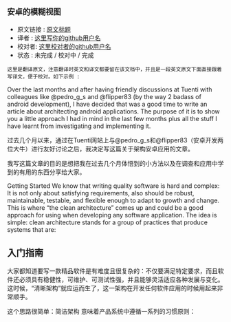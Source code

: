 `安卓的模糊视图`
---

>
* 原文链接 : [原文标题](原文url)
* 译者 : [这里写你的github用户名](github链接) 
* 校对者: [这里校对者的github用户名](github链接)  
* 状态 :  未完成 / 校对中 / 完成 




`这里是翻译原文，注意翻译时英文和译文都要留在该文档中，并且是一段英文原文下面直接跟着写译文，便于校对。如下示例 : `

Over the last months and after having friendly discussions at Tuenti with colleagues like @pedro_g_s and @flipper83 (by the way 2 badass of android development), I have decided that was a good time to write an article about architecting android applications.
The purpose of it is to show you a little approach I had in mind in the last few months plus all the stuff I have learnt from investigating and implementing it.

过去几个月以来，通过在Tuenti网站上与@pedro_g_s和@flipper83（安卓开发两位大牛）进行友好讨论之后，我决定写这篇关于架构安卓应用的文章。     

我写这篇文章的目的是想把我在过去几个月体悟到的小方法以及在调查和应用中学到的有用的东西分享给大家。

Getting Started
We know that writing quality software is hard and complex: It is not only about satisfying requirements, also should be robust, maintainable, testable, and flexible enough to adapt to growth and change. This is where “the clean architecture” comes up and could be a good approach for using when developing any software application.
The idea is simple: clean architecture stands for a group of practices that produce systems that are:

## 入门指南
大家都知道要写一款精品软件是有难度且很复杂的：不仅要满足特定要求，而且软件还必须具有稳健性，可维护、可测试性强，并且能够灵活适应各种发展与变化。这时候，“清晰架构”就应运而生了，这一架构在开发任何软件应用的时候用起来非常顺手。

这个思路很简单：简洁架构 意味着产品系统中遵循一系列的习惯原则：



